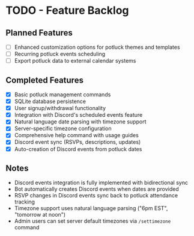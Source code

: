 # TODO - Feature Backlog

## Planned Features

- [ ] Enhanced customization options for potluck themes and templates
- [ ] Recurring potluck events scheduling
- [ ] Export potluck data to external calendar systems 

## Completed Features

- [x] Basic potluck management commands
- [x] SQLite database persistence
- [x] User signup/withdrawal functionality
- [x] Integration with Discord's scheduled events feature
- [x] Natural language date parsing with timezone support
- [x] Server-specific timezone configuration
- [x] Comprehensive help command with usage guides
- [x] Discord event sync (RSVPs, descriptions, updates)
- [x] Auto-creation of Discord events from potluck dates

## Notes

- Discord events integration is fully implemented with bidirectional sync
- Bot automatically creates Discord events when dates are provided
- RSVP changes in Discord events sync back to potluck attendance tracking
- Timezone support uses natural language parsing ("6pm EST", "tomorrow at noon")
- Admin users can set server default timezones via `/settimezone` command